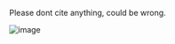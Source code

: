 Please dont cite anything, could be wrong. 


![image](https://github.com/SethCodesABitForSchool/SethCodesABitForSchool/assets/147195203/a44dd493-b69c-4780-a639-c2f95392373b)

